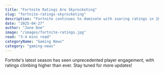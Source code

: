 ```yaml
---
title: "Fortnite Ratings Are Skyrocketing"
slug: "fortnite-ratings-skyrocketing"
description: "Fortnite continues to dominate with soaring ratings in 2025."
date: "2025-04-27"
author: "Jane Doe"
image: "/images/fortnite-ratings.jpg"
read: "3-4 mins read"
categoryName: "Gaming News"
category: "gaming-news"
---
```


Fortnite's latest season has seen unprecedented player engagement, with ratings climbing higher than ever. Stay tuned for more updates!
